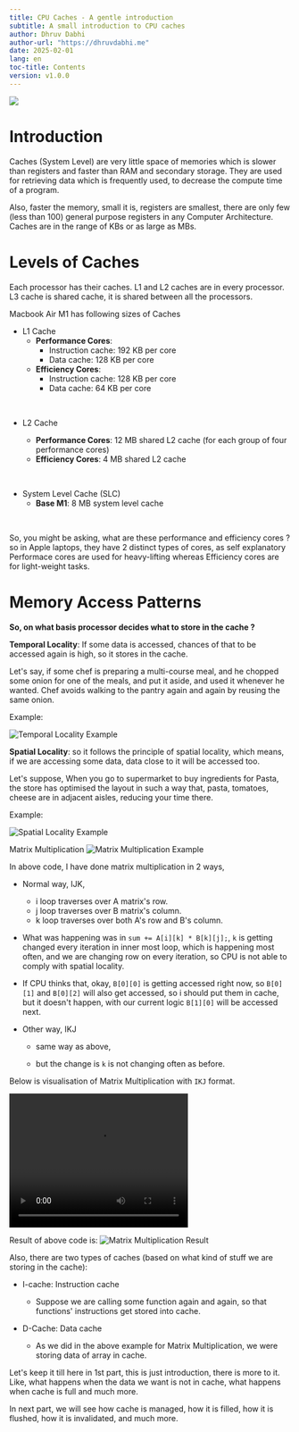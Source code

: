 ```yaml
---
title: CPU Caches - A gentle introduction
subtitle: A small introduction to CPU caches
author: Dhruv Dabhi
author-url: "https://dhruvdabhi.me"
date: 2025-02-01
lang: en
toc-title: Contents
version: v1.0.0
---
```


![](https://lh7-rt.googleusercontent.com/docsz/AD_4nXfzMun3WQ-vE5Tzoc0gNqhJ0MO_5ijxXdwcz8lUJ37DuafaTbmLxpXos7UNkSSVFYOWQz1l4N2ewCGCauZ5PVx6cQIh8JUzZV4KrMTM6q3cZOh8STZRZpFlajXbmb4xT8op-uw14Q?key=A07JHKfQOkjMm4Snq1Ddkc8G)

# Introduction

Caches (System Level) are very little space of memories which is slower than registers and faster than RAM and secondary storage.
They are used for retrieving data which is frequently used, to decrease the compute time of a program.

Also, faster the memory, small it is, registers are smallest, there are only few (less than 100) general purpose registers in any Computer Architecture. Caches are in the range of KBs or as large as MBs.

# Levels of Caches

Each processor has their caches. L1 and L2 caches are in every processor.
L3 cache is shared cache, it is shared between all the processors.


Macbook Air M1 has following sizes of Caches

* L1 Cache
    * **Performance Cores**:
        * Instruction cache: 192 KB per core
        * Data cache: 128 KB per core
    * **Efficiency Cores**:
        * Instruction cache: 128 KB per core
        * Data cache: 64 KB per core

<br/>

* L2 Cache

    * **Performance Cores**: 12 MB shared L2 cache (for each group of four performance cores)
    * **Efficiency Cores**: 4 MB shared L2 cache

<br/>

* System Level Cache (SLC)
    * **Base M1**: 8 MB system level cache
<br/>

So, you might be asking, what are these performance and efficiency cores ? so in Apple laptops, they have 2 distinct types of cores,
as self explanatory Performace cores are used for heavy-lifting whereas Efficiency cores are for light-weight tasks.

# Memory Access Patterns

**So, on what basis processor decides what to store in the cache ?**

**Temporal Locality**: If some data is accessed, chances of that to be accessed again is high, so it stores in the cache.

Let's say, if some chef is preparing a multi-course meal, and he chopped some onion for one of the meals, and put it aside, and used it whenever he wanted. Chef avoids walking to the pantry again and again by reusing the same onion.

Example: 

![Temporal Locality Example](../public/temporal.png)

**Spatial Locality**: so it follows the principle of spatial locality, which means, if we are accessing some data, data close to it will be accessed too.

Let's suppose, When you go to supermarket to buy ingredients for Pasta, the store has optimised the layout in such a way that, pasta, tomatoes, cheese are in adjacent aisles, reducing your time there.

Example:

![Spatial Locality Example](../public/spatial.png)


Matrix Multiplication
![Matrix Multiplication Example](../public/matmulimg.png)

In above code, I have done matrix multiplication in 2 ways,


* Normal way, IJK,

    * i loop traverses over A matrix's row.
	* j loop traverses over B matrix's column.
	* k loop traverses over both A's row and B's column.

* What was happening was in `sum += A[i][k] * B[k][j];`, `k` is getting changed every iteration in inner most loop, which is happening most often, and we are changing row on every iteration, so CPU is not able to comply with spatial locality.

* If CPU thinks that, okay, `B[0][0]` is getting accessed right now, so `B[0][1]` and `B[0][2]` will also get accessed, so i should put them in cache, but it doesn't happen, with our current logic `B[1][0]` will be accessed next.

* Other way, IKJ

	* same way as above,

	* but the change is `k` is not changing often as before.

Below is visualisation of Matrix Multiplication with `IKJ` format.


 <video width="320" height="240" controls>
  <source src="../public/mm.mp4" type="video/mp4">
  Your browser does not support the video tag.
</video>

Result of above code is:
![Matrix Multiplication Result](../public/matmulresult.png)


Also, there are two types of caches (based on what kind of stuff we are storing in the cache):

* I-cache: Instruction cache

	* Suppose we are calling some function again and again, so that functions' instructions get stored into cache.

* D-Cache: Data cache

	* As we did in the above example for Matrix Multiplication, we were storing data of array in cache.


Let's keep it till here in 1st part, this is just introduction, there is more to it. Like, what happens when the data we want is not in cache, what happens when cache is full and much more.

In next part, we will see how cache is managed, how it is filled, how it is flushed, how it is invalidated, and much more.
